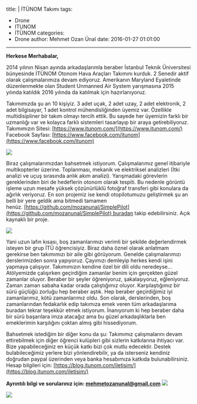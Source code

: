 title: |
  İTÜNOM Takımı
tags:
  - Drone
  - ITUNOM
  - İTÜNOM
categories:
  - Drone
author: Mehmet Ozan Ünal
date: 2016-01-27 01:01:00
---
**Herkese Merhabalar,**  

2014 yılının Nisan ayında arkadaşlarımla beraber İstanbul Teknik Üniversitesi bünyesinde İTÜNOM Otonom Hava Araçları Takımını kurduk. 2 Senedir aktif olarak çalışmalarımıza devam ediyoruz. Amerikanın Maryland Eyaletinde düzenlenmekte olan Student Unmanned Air System yarışmasına 2015 yılında katıldık 2016 yılında da katılmak için hazırlanıyoruz.  
<!-- more -->
Takımımızda şu an 10 kişiyiz. 3 adet uçak, 2 adet uzay, 2 adet elektronik, 2 adet bilgisayar, 1 adet kontrol mühendisliğinden üyemiz var. Özellikle multidisipliner bir takım olmayı tercih ettik. Bu sayede her üyemizin farklı bir uzmanlığı var ve kolayca farklı sistemleri tasarlayıp bir araya getirebiliyoruz.  
Takımımızın Sitesi: [https://www.itunom.com/](https://www.itunom.com/)  
Facebook Sayfası: [https://www.facebook.com/itunom](https://www.facebook.com/itunom)  

![](https://1.bp.blogspot.com/-Ehnlg53RcQc/Vqfnzov5KMI/AAAAAAAAYGM/E6mSwXEZNnc/s640/10856564_867353213321847_2384873583172940302_o.jpg)

Biraz çalışmalarımızdan bahsetmek istiyorum. Çalışmalarımız genel itibariyle multikopterler üzerine. Toplanması, mekanik ve elektriksel analizleri (İtki analizi ve uçuş sırasında anlık akım analizi). Yarışmadaki görevlerin gereklerinden biri de hedeflerin otonom olarak tespiti. Bu nedenle görüntü işleme uzun mesafe yüksek çözünürlüklü fotoğraf transferi gibi konulara da ağırlık veriyoruz. En son projemiz ise kendi otopilotumuzu geliştirmek şu an belli bir yere geldik ama bitmedi tamamen henüz. [https://github.com/mozanunal/SimplePilot](https://github.com/mozanunal/SimplePilot) buradan takip edebilirsiniz. Açık kaynaklı bir proje.  

![](https://2.bp.blogspot.com/-D1vv1IdW0oo/VqfnCWLj5fI/AAAAAAAAYFo/tJrpC1lrpZY/s640/11027471_901536879903480_1889996898386174550_n.jpg)

Yani uzun lafın kısası, boş zamanlarımızı verimli bir şekilde değerlendirmek isteyen bir grup İTÜ öğrencisiyiz. Biraz daha öznel olarak anlatmam gerekirse ben takımımızı bir aile gibi görüyorum. Genelde çalışmalarımızı derslerimizden sonra yapıyoruz. Çayımızı demleyip herkes kendi işini yapmaya çalışıyor. Takımımızın kendine özel bir dili oldu neredeyse... Atölyemizde çalışırken geçirdiğim zamanlar benim için gerçekten güzel zamanlar oluyor. Beraber bir şeyler öğreniyoruz, şakalaşıyoruz, eğleniyoruz. Zaman zaman sabaha kadar orada çalıştığımız oluyor. Karşılaştığımız bir sürü güçlüğü zorluğu hep beraber aştık. Hep beraber geçirdiğimiz iyi zamanlarımız, kötü zamanlarımız oldu. Son olarak, derslerinden, boş zamanlarından fedakarlık edip takımıza emek veren tüm arkadaşlarıma buradan tekrar teşekkür etmek istiyorum. İnanıyorum ki hep beraber daha bir sürü başarılara imza atacağız ama bu güzel arkadaşlıklarla ben emeklerimin karşılığını çoktan almış gibi hissediyorum.  

Bahsetmek istediğim bir diğer konu da şu: Takımımız çalışmalarını devam ettirebilmek için diğer öğrenci kulüpleri gibi sizlerin katkılarına ihtiyacı var. Bize yapabileceğiniz en küçük katkı bizi çok mutlu edecektir. Destek bulabileceğimiz yerlere bizi yönlendirebilir, ya da isterseniz kendiniz doğrudan paypal üzerinden veya banka hesabımıza katkıda bulunabilirsiniz.  
Hesap bilgileri için: [https://blog.itunom.com/iletisim/](https://blog.itunom.com/iletisim/) 

**Ayrıntılı bilgi ve sorularınız için: mehmetozanunal@gmail.com** 
![](https://2.bp.blogspot.com/-8QOnRqyHymo/VqfngnGGQZI/AAAAAAAAYF0/GqKf6B8XT_A/s640/10989258_879668248757010_1403157962482540600_o.jpg)

![](https://lh3.googleusercontent.com/Rnek2VVJ3MAQz6odH_Rk6nxH_9PIkDbGG0TQaoxabB9VbhrecOTnsneUdu8XiEk_5c0SQF2-zMc4FT3K8Wkv1niCFT94HGPu0pmG-RpZ6D2gIz58g-6ydZK23XWSrut9gpIYZGkPBH119EvS)